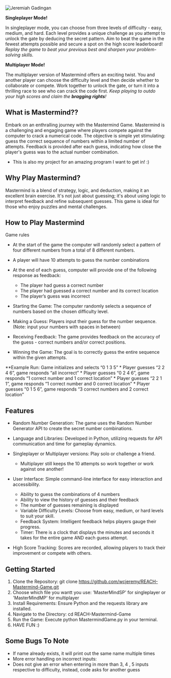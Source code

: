 ![Jeremiah Gadingan](https://github.com/wcjeremy/REACH-Mastermind-Game/assets/116251775/4b029c04-4792-4272-a575-68d559ad0ecd)

__Singleplayer Mode!__

In singleplayer mode, you can choose from three levels of difficulty - easy, medium, and hard. Each level provides a unique challenge as you attempt to unlock the gate by deducing the secret pattern. Aim to beat the game in the fewest attempts possible and secure a spot on the high score leaderboard! *Replay the game to beat your previous best and sharpen your problem-solving skills.*

__Multiplayer Mode!__

The multiplayer version of Mastermind offers an exciting twist. You and another player can choose the difficulty level and then decide whether to collaborate or compete. Work together to unlock the gate, or turn it into a thrilling race to see who can crack the code first. *Keep playing to outdo your high scores and claim the **bragging rights**!*

## What is Mastermind??
 
Embark on an enthralling journey with the Mastermind Game. Mastermind is a challenging and engaging game where players compete against the computer to crack a numerical code. The objective is simple yet stimulating: guess the correct sequence of numbers within a limited number of attempts. Feedback is provided after each guess, indicating how close the player's guess was to the actual number combination. 
* This is also my project for an amazing program I want to get in! :)

## Why Play Mastermind?

Mastermind is a blend of strategy, logic, and deduction, making it an excellent brain exercise. It's not just about guessing; it's about using logic to interpret feedback and refine subsequent guesses. This game is ideal for those who enjoy puzzles and mental challenges.

## How to Play Mastermind 

Game rules

*	At the start of the game the computer will randomly select a pattern of four different numbers from a total of 8 different numbers.
*	A player will have 10 attempts to guess the number combinations
*	At the end of each guess, computer will provide one of the following response as feedback:
     *	The player had guess a correct number
     *	The player had guessed a correct number and its correct location
     *	The player’s guess was incorrect

* Starting the Game: The computer randomly selects a sequence of numbers based on the chosen difficulty level.
* Making a Guess: Players input their guess for the number sequence. (Note: input your numbers with spaces in between)
* Receiving Feedback: The game provides feedback on the accuracy of the guess - correct numbers and/or correct positions.
* Winning the Game: The goal is to correctly guess the entire sequence within the given attempts.

**Example Run:
Game initializes and selects “0 1 3 5”
    * Player guesses “2 2 4 6”, game responds “all incorrect”
    * Player guesses “0 2 4 6”, game responds “1 correct number and 1 correct location”
    * Player guesses “2 2 1 1”, game responds “1 correct number and 0 correct location”
    * Player guesses “0 1 5 6”, game responds “3 correct numbers and 2 correct location”


## Features

* Random Number Generation: The game uses the Random Number Generator API to create the secret number combinations.
* Language and Libraries: Developed in Python, utilizing requests for API communication and time for gameplay dynamics.
* Singleplayer or Multiplayer versions: Play solo or challenge a friend.
    * Multiplayer still keeps the 10 attempts so work together or work against one another! 
* User Interface: Simple command-line interface for easy interaction and accessibility.
    * Ability to guess the combinations of 4 numbers
    * Ability to view the history of guesses and their feedback
    * The number of guesses remaining is displayed
    * Variable Difficulty Levels: Choose from easy, medium, or hard levels to suit your skill.
    * Feedback System: Intelligent feedback helps players gauge their progress.
    * Timer: There is a clock that displays the minutes and seconds it takes for the entire game AND each guess attempt.



* High Score Tracking: Scores are recorded, allowing players to track their improvement or compete with others.

## Getting Started

1. Clone the Repository: git clone https://github.com/wcjeremy/REACH-Mastermind-Game.git
2. Choose which file you wantt you use: 'MasterMindSP' for singleplayer or 'MasterMindMP' for multiplayer
3. Install Requirements: Ensure Python and the requests library are installed.
4. Navigate to the Directory: cd REACH-Mastermind-Game
5. Run the Game: Execute python MastermindGame.py in your terminal.
6. HAVE FUN :)


## Some Bugs To Note 

* If name already exists, it will print out the same name multiple times
* More error handling on incorrect inputs:
* Does not give an error when entering in more than 3, 4 , 5  inputs respective to difficulty, instead, code asks for another guess

